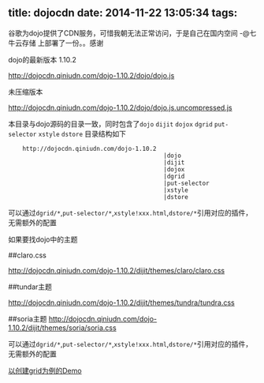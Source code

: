 title: dojocdn
date: 2014-11-22 13:05:34
tags:
---

谷歌为dojo提供了CDN服务，可惜我朝无法正常访问，于是自己在国内空间 -@七牛云存储 上部署了一份。。感谢

dojo的最新版本 1.10.2

<http://dojocdn.qiniudn.com/dojo-1.10.2/dojo/dojo.js>

未压缩版本

<http://dojocdn.qiniudn.com/dojo-1.10.2/dojo/dojo.js.uncompressed.js>


本目录与dojo源码的目录一致，同时包含了`dojo` `dijit` `dojox` `dgrid` `put-selector` `xstyle` `dstore` 目录结构如下

		http://dojocdn.qiniudn.com/dojo-1.10.2
												|dojo
												|dijit
												|dojox
												|dgrid
												|put-selector
												|xstyle
												|dstore

可以通过`dgrid/*`,`put-selector/*`,`xstyle!xxx.html`,`dstore/*`引用对应的插件，无需额外的配置

如果要找dojo中的主题

##claro.css

<http://dojocdn.qiniudn.com/dojo-1.10.2/dijit/themes/claro/claro.css>

##tundar主题

<http://dojocdn.qiniudn.com/dojo-1.10.2/dijit/themes/tundra/tundra.css>

##soria主题
http://dojocdn.qiniudn.com/dojo-1.10.2/dijit/themes/soria/soria.css

可以通过`dgrid/*`,`put-selector/*`,`xstyle!xxx.html`,`dstore/*`引用对应的插件，无需额外的配置

[以创建grid为例的Demo](http://jsbin.com/gogezu/2/edit?html,js,output)